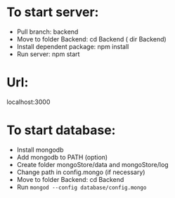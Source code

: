 # To start server:
- Pull branch: backend
- Move to folder Backend: cd Backend ( dir Backend)
- Install dependent package: npm install
- Run server: npm start
# Url: 
localhost:3000
# To start database:
- Install mongodb
- Add mongodb to PATH (option)
- Create folder mongoStore/data and mongoStore/log
- Change path in config.mongo (if necessary)
- Move to folder Backend: cd Backend
- Run ```mongod --config database/config.mongo```
